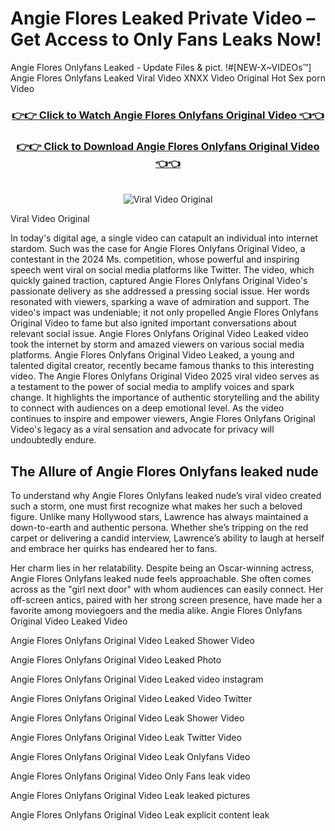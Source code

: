 # Angie Flores Leaked Private Video – Get Access to Only Fans Leaks Now!

Angie Flores Onlyfans Leaked - Update Files & pict. !#[NEW-X~VIDEOs™] Angie Flores Onlyfans Leaked Viral Video XNXX Video Original Hot Sex porn Video
<br>
<div align="center">
<h3><a href="https://links2leaks.com?utm_source=angieflores&utm_medium=gitlong" rel="nofollow">👉👉 Click to Watch Angie Flores Onlyfans Original Video 👈👈</a></h3>
<h3><a href="https://links2leaks.com?utm_source=angieflores&utm_medium=gitlong" rel="nofollow">👉👉 Click to Download Angie Flores Onlyfans Original Video 👈👈</a></h3>
<br>
<a href="https://links2leaks.com?utm_source=angieflores&utm_medium=gitlong" rel="nofollow"><img src="https://i.ibb.co/Gkj2r4b/banner.png" alt="Viral Video Original" style="max-width: 100%; display: inline-block;" data-target="animated-image.originalImage"></a>
</div>

Viral Video Original

In today's digital age, a single video can catapult an individual into internet stardom. Such was the case for Angie Flores Onlyfans Original Video, a contestant in the 2024 Ms. competition, whose powerful and inspiring speech went viral on social media platforms like Twitter.
The video, which quickly gained traction, captured Angie Flores Onlyfans Original Video's passionate delivery as she addressed a pressing social issue. Her words resonated with viewers, sparking a wave of admiration and support. The video's impact was undeniable; it not only propelled Angie Flores Onlyfans Original Video to fame but also ignited important conversations about relevant social issue.
Angie Flores Onlyfans Original Video Leaked video took the internet by storm and amazed viewers on various social media platforms. Angie Flores Onlyfans Original Video Leaked, a young and talented digital creator, recently became famous thanks to this interesting video.
The Angie Flores Onlyfans Original Video 2025 viral video serves as a testament to the power of social media to amplify voices and spark change. It highlights the importance of authentic storytelling and the ability to connect with audiences on a deep emotional level. As the video continues to inspire and empower viewers, Angie Flores Onlyfans Original Video's legacy as a viral sensation and advocate for privacy will undoubtedly endure.

<h2>The Allure of Angie Flores Onlyfans leaked nude</h2>


To understand why Angie Flores Onlyfans leaked nude’s viral video created such a storm, one must first recognize what makes her such a beloved figure. Unlike many Hollywood stars, Lawrence has always maintained a down-to-earth and authentic persona. Whether she’s tripping on the red carpet or delivering a candid interview, Lawrence’s ability to laugh at herself and embrace her quirks has endeared her to fans.

Her charm lies in her relatability. Despite being an Oscar-winning actress, Angie Flores Onlyfans leaked nude feels approachable. She often comes across as the "girl next door" with whom audiences can easily connect. Her off-screen antics, paired with her strong screen presence, have made her a favorite among moviegoers and the media alike.
Angie Flores Onlyfans Original Video Leaked Video

Angie Flores Onlyfans Original Video Leaked Shower Video

Angie Flores Onlyfans Original Video Leaked Photo

Angie Flores Onlyfans Original Video Leaked video instagram

Angie Flores Onlyfans Original Video Leaked Video Twitter

Angie Flores Onlyfans Original Video Leak Shower Video

Angie Flores Onlyfans Original Video Leak Twitter Video

Angie Flores Onlyfans Original Video Leak Onlyfans Video

Angie Flores Onlyfans Original Video Only Fans leak video

Angie Flores Onlyfans Original Video Leak leaked pictures

Angie Flores Onlyfans Original Video Leak explicit content leak